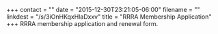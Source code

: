 +++
contact = ""
date = "2015-12-30T23:21:05-06:00"
filename = ""
linkdest = "/s/3iOnHKqxHlaDxxv"
title = "RRRA Membership Application"
+++
RRRA membership application and renewal form.
